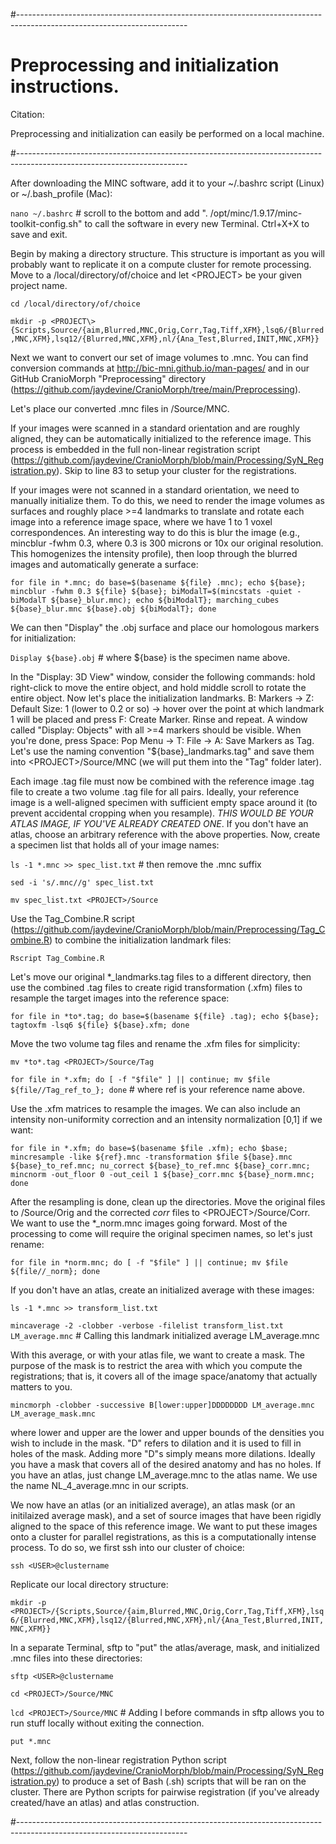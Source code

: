 #------------------------------------------------------------------------------------------------------------------------
# Preprocessing and initialization instructions.

Citation:

Preprocessing and initialization can easily be performed on a local machine.

#------------------------------------------------------------------------------------------------------------------------

After downloading the MINC software, add it to your ~/.bashrc script (Linux) or ~/.bash_profile (Mac):  

`nano ~/.bashrc` # scroll to the bottom and add ". /opt/minc/1.9.17/minc-toolkit-config.sh" to call the software in every new Terminal. Ctrl+X+X to save and exit.

Begin by making a directory structure. This structure is important as you will probably want to replicate it on a 
compute cluster for remote processing. Move to a /local/directory/of/choice and let \<PROJECT\> be your given project name. 

`cd /local/directory/of/choice`  

`mkdir -p <PROJECT\>{Scripts,Source/{aim,Blurred,MNC,Orig,Corr,Tag,Tiff,XFM},lsq6/{Blurred,MNC,XFM},lsq12/{Blurred,MNC,XFM},nl/{Ana_Test,Blurred,INIT,MNC,XFM}}`

Next we want to convert our set of image volumes to .mnc. You can find conversion commands at http://bic-mni.github.io/man-pages/ and in our GitHub CranioMorph "Preprocessing" directory (https://github.com/jaydevine/CranioMorph/tree/main/Preprocessing). 

Let's place our converted .mnc files in <PROJECT>/Source/MNC. 
  
If your images were scanned in a standard orientation and are roughly aligned, they can be automatically initialized to the reference image. This process is embedded in the full non-linear registration script (https://github.com/jaydevine/CranioMorph/blob/main/Processing/SyN_Registration.py). Skip to line 83 to setup your cluster for the registrations.

If your images were not scanned in a standard orientation, we need to manually initialize them. To do this, we need to render the image volumes as surfaces and roughly place >=4 landmarks to translate and rotate each image into a reference image space, where we have 1 to 1 voxel correspondences. An interesting way to do this is blur the image (e.g., mincblur -fwhm 0.3, where 0.3 is 300 microns or 10x our original resolution. This homogenizes the intensity profile), then loop through the blurred images and automatically generate a surface:  

`for file in *.mnc; do base=$(basename ${file} .mnc); echo ${base}; mincblur -fwhm 0.3 ${file} ${base}; biModalT=$(mincstats -quiet -biModalT ${base}_blur.mnc); echo ${biModalT}; marching_cubes ${base}_blur.mnc ${base}.obj ${biModalT}; done`

We can then "Display" the .obj surface and place our homologous markers for initialization:

`Display ${base}.obj` # where ${base} is the specimen name above.

In the "Display: 3D View" window, consider the following commands: hold right-click to move the entire object, and hold middle scroll to rotate the entire object. Now let's place the initialization landmarks. B: Markers -> Z: Default Size: 1 (lower to 0.2 or so) -> hover over the point at which landmark 1 will be placed and press F: Create Marker. Rinse and repeat. A window called "Display: Objects" with all >=4 markers should be visible. When you're done, press Space: Pop Menu -> T: File -> A: Save Markers as Tag. Let's use the naming convention "${base}_landmarks.tag" and save them into \<PROJECT\>/Source/MNC (we will put them into the "Tag" folder later).

Each image .tag file must now be combined with the reference image .tag file to create a two volume .tag file for all pairs. Ideally, your reference image is a well-aligned specimen with sufficient empty space around it (to prevent accidental cropping when you resample). *THIS WOULD BE YOUR ATLAS IMAGE, IF YOU'VE ALREADY CREATED ONE*. If you don't have an atlas, choose an arbitrary reference with the above properties. Now, create a specimen list that holds all of your image names:

`ls -1 *.mnc >> spec_list.txt` # then remove the .mnc suffix  

`sed -i 's/.mnc//g' spec_list.txt`  

`mv spec_list.txt <PROJECT>/Source`  

Use the Tag_Combine.R script (https://github.com/jaydevine/CranioMorph/blob/main/Preprocessing/Tag_Combine.R) to combine the initialization landmark files:

`Rscript Tag_Combine.R`  

Let's move our original *_landmarks.tag files to a different directory, then use the combined .tag files to create rigid transformation (.xfm) files to resample the target images into the reference space: 

`for file in *to*.tag; do base=$(basename ${file} .tag); echo ${base}; tagtoxfm -lsq6 ${file} ${base}.xfm; done`  

Move the two volume tag files and rename the .xfm files for simplicity:

`mv *to*.tag <PROJECT>/Source/Tag`  

`for file in *.xfm; do [ -f "$file" ] || continue; mv $file ${file//Tag_ref_to_}; done` # where ref is your reference name above. 

Use the .xfm matrices to resample the images. We can also include an intensity non-uniformity correction and an intensity normalization [0,1] if we want:  

`for file in *.xfm; do base=$(basename $file .xfm); echo $base; mincresample -like ${ref}.mnc -transformation $file ${base}.mnc ${base}_to_ref.mnc; nu_correct ${base}_to_ref.mnc ${base}_corr.mnc; mincnorm -out_floor 0 -out_ceil 1 ${base}_corr.mnc ${base}_norm.mnc; done`  

After the resampling is done, clean up the directories. Move the original files to <PROJECT>/Source/Orig and the corrected *corr* files to \<PROJECT\>/Source/Corr. We want to use the *_norm.mnc images going forward. Most of the processing to come will require the original specimen names, so let's just rename:

`for file in *norm.mnc; do [ -f "$file" ] || continue; mv $file ${file//_norm}; done`  

If you don't have an atlas, create an initialized average with these images:

`ls -1 *.mnc >> transform_list.txt`  

`mincaverage -2 -clobber -verbose -filelist transform_list.txt LM_average.mnc` # Calling this landmark initialized average LM_average.mnc 

With this average, or with your atlas file, we want to create a mask. The purpose of the mask is to restrict the area with which you compute the registrations; that is, it covers all of the image space/anatomy that actually matters to you. 

`mincmorph -clobber -successive B[lower:upper]DDDDDDDD LM_average.mnc LM_average_mask.mnc`  

where lower and upper are the lower and upper bounds of the densities you wish to include in the mask. "D" refers to dilation and it is used to fill in holes of the mask. Adding more "D"s simply means more dilations. Ideally you have a mask that covers all of the desired anatomy and has no holes. If you have an atlas, just change LM_average.mnc to the atlas name. We use the name NL_4_average.mnc in our scripts.  

We now have an atlas (or an initialized average), an atlas mask (or an initilaized average mask), and a set of source images that have been rigidly aligned to the space of this reference image. We want to put these images onto a cluster for parallel registrations, as this is a computationally intense process. To do so, we first ssh into our cluster of choice:

`ssh <USER>@clustername`  

Replicate our local directory structure:

`mkdir -p <PROJECT>/{Scripts,Source/{aim,Blurred,MNC,Orig,Corr,Tag,Tiff,XFM},lsq6/{Blurred,MNC,XFM},lsq12/{Blurred,MNC,XFM},nl/{Ana_Test,Blurred,INIT,MNC,XFM}}`  

In a separate Terminal, sftp to "put" the atlas/average, mask, and initialized .mnc files into these directories:

`sftp <USER>@clustername`  

`cd <PROJECT>/Source/MNC`

`lcd <PROJECT>/Source/MNC`  # Adding l before commands in sftp allows you to run stuff locally without exiting the connection.

`put *.mnc`  

Next, follow the non-linear registration Python script (https://github.com/jaydevine/CranioMorph/blob/main/Processing/SyN_Registration.py) to produce a set of Bash (.sh) scripts that will be ran on the cluster. There are Python scripts for pairwise registration (if you've already created/have an atlas) and atlas construction. 

#------------------------------------------------------------------------------------------------------------------------
